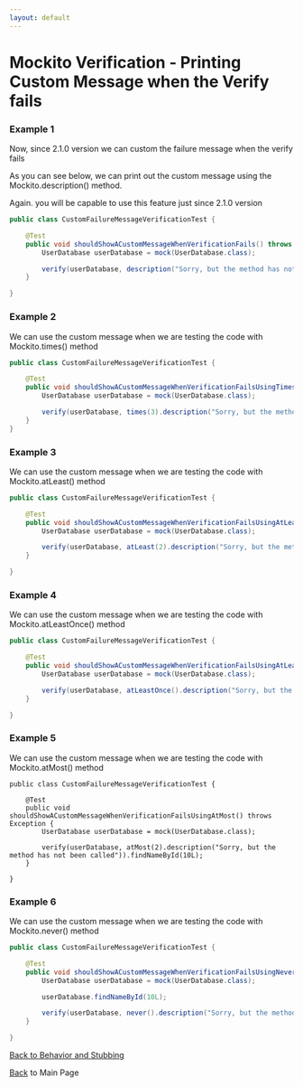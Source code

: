 ```yaml
---
layout: default
---
```


# Mockito Verification - Printing Custom Message when the Verify fails

### Example 1

Now, since 2.1.0 version we can custom the failure message when the verify fails

As you can see below, we can print out the custom message using the Mockito.description() method.

Again. you will be capable to use this feature just since 2.1.0 version

```java
public class CustomFailureMessageVerificationTest {

	@Test
	public void shouldShowACustomMessageWhenVerificationFails() throws Exception {
		UserDatabase userDatabase = mock(UserDatabase.class);

		verify(userDatabase, description("Sorry, but the method has not been called")).findNameById(10L);
	}

}
```

### Example 2

We can use the custom message when we are testing the code with Mockito.times() method

```java
public class CustomFailureMessageVerificationTest {

	@Test
	public void shouldShowACustomMessageWhenVerificationFailsUsingTimes() throws Exception {
		UserDatabase userDatabase = mock(UserDatabase.class);

		verify(userDatabase, times(3).description("Sorry, but the method has not been called")).findNameById(10L);
	}
}
```

### Example 3

We can use the custom message when we are testing the code with Mockito.atLeast() method

```java
public class CustomFailureMessageVerificationTest {

	@Test
	public void shouldShowACustomMessageWhenVerificationFailsUsingAtLeast() throws Exception {
		UserDatabase userDatabase = mock(UserDatabase.class);

		verify(userDatabase, atLeast(2).description("Sorry, but the method has not been called")).findNameById(10L);
	}

}
```

### Example 4

We can use the custom message when we are testing the code with Mockito.atLeastOnce() method

```java
public class CustomFailureMessageVerificationTest {

	@Test
	public void shouldShowACustomMessageWhenVerificationFailsUsingAtLeastOnce() throws Exception {
		UserDatabase userDatabase = mock(UserDatabase.class);

		verify(userDatabase, atLeastOnce().description("Sorry, but the method has not been called")).findNameById(10L);
	}

}
```

### Example 5

We can use the custom message when we are testing the code with Mockito.atMost() method

```
public class CustomFailureMessageVerificationTest {

	@Test
	public void shouldShowACustomMessageWhenVerificationFailsUsingAtMost() throws Exception {
		UserDatabase userDatabase = mock(UserDatabase.class);

		verify(userDatabase, atMost(2).description("Sorry, but the method has not been called")).findNameById(10L);
	}

}
```

### Example 6

We can use the custom message when we are testing the code with Mockito.never() method

```java
public class CustomFailureMessageVerificationTest {

	@Test
	public void shouldShowACustomMessageWhenVerificationFailsUsingNever() throws Exception {
		UserDatabase userDatabase = mock(UserDatabase.class);

		userDatabase.findNameById(10L);

		verify(userDatabase, never().description("Sorry, but the method has not been called")).findNameById(10L);
	}

}
```

[Back to Behavior and Stubbing](mockito-behavior-and-stubbing)

[Back](/mockito-crafting-code) to Main Page
